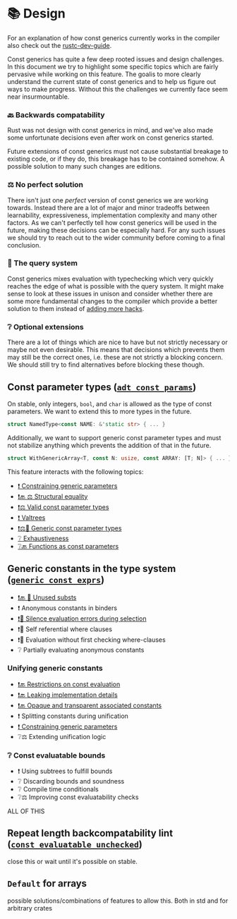 # 📚 Design

For an explanation of how const generics currently works in the compiler
also check out the [rustc-dev-guide](https://rustc-dev-guide.rust-lang.org/constants.html).

Const generics has quite a few deep rooted issues and design challenges.
In this document we try to highlight some specific topics which are fairly
pervasive while working on this feature.
The goalis to more clearly understand the
current state of const generics and to help us figure out ways to
make progress. Without this the challenges we currently face seem
near insurmountable.

### 🔙 Backwards compatability

Rust was not design with const generics in mind, and we've also made
some unfortunate decisions even after work on const generics started.

Future extensions of const generics must not cause substantial breakage
to existing code, or if they do, this breakage has to be contained somehow.
A possible solution to many such changes are editions.

### ⚖️ No perfect solution

There isn't just one *perfect* version of const generics we are working towards.
Instead there are a lot of major and minor tradeoffs between learnability, expressiveness,
implementation complexity and many other factors. As we can't perfectly tell how
const generics will be used in the future, making these decisions can be especially
hard. For any such issues we should try to reach out to the wider community before
coming to a final conclusion.

### 🔄 The query system

Const generics mixes evaluation with typechecking which very quickly reaches the edge
of what is possible with the query system. It might make sense to look at these issues in
unison and consider whether there are some more fundamental changes to the compiler which
provide a better solution to them instead of [adding more hacks](https://doc.rust-lang.org/nightly/nightly-rustc/rustc_middle/ty/struct.WithOptConstParam.html).

### ❔ Optional extensions

There are a lot of things which are nice to have but not strictly necessary or maybe not even
desirable. This means that decisions which prevents them may still be the correct ones,
i.e. these are not strictly a blocking concern.
We should still try to find alternatives before blocking these though.

## Const parameter types ([`adt_const_params`](https://github.com/rust-lang/rust/issues/95174))

On stable, only integers, `bool`, and `char` is allowed as the type of const parameters.
We want to extend this to more types in the future.
```rust
struct NamedType<const NAME: &'static str> { ... }
```

Additionally, we want to support generic const parameter types and must not stabilize anything
which prevents the addition of that in the future.
```rust
struct WithGenericArray<T, const N: usize, const ARRAY: [T; N]> { ... }
```

This feature interacts with the following topics:

- [❗ Constraining generic parameters](./constraining-generic-parameters.md)
- [❗🔙 ⚖️ Structural equality](./structural-equality.md)
- [❗⚖️ Valid const parameter types](./valid-const-parameter-types.md)
- [❗ Valtrees](./valtrees.md)
- [❗⚖️🔄 Generic const parameter types](./generic-const-param-types.md)
- [❔ Exhaustiveness](./design/exhaustiveness.md)
- [❔🔙 Functions as const parameters](./functions-as-const-parameters.md)

## Generic constants in the type system ([`generic_const_exprs`](https://github.com/rust-lang/rust/issues/76560))

- [❗🔙 🔄 Unused substs](./unused-substs.md)
- ❗ Anonymous constants in binders
- [❗🔄 Silence evaluation errors during selection](./eval-errors-during-selection.md)
- ❗🔄 Self referential where clauses
- ❗🔄 Evaluation without first checking where-clauses
- ❔ Partially evaluating anonymous constants
### Unifying generic constants

- [❗🔙 Restrictions on const evaluation](./const-eval-requirements.md)
- [❗🔙 Leaking implementation details](./leaking-implementation-details.md)
- [❗🔙 Opaque and transparent associated constants](./opaque-and-transparent-assoc-consts.md)
- ❗ Splitting constants during unification
- [❗ Constraining generic parameters](./constraining-generic-parameters.md)
- ❔⚖️ Extending unification logic

### ❔ Const evaluatable bounds

- ❗ Using subtrees to fulfill bounds
- ❔ Discarding bounds and soundness
- ❔ Compile time conditionals
- ❔⚖️ Improving const evaluatability checks

ALL OF THIS

## Repeat length backcompatability lint ([`const_evaluatable_unchecked`](https://github.com/rust-lang/rust/issues/76200))

close this or wait until it's possible on stable.

## `Default` for arrays

possible solutions/combinations of features to allow this. Both in std and for arbitrary crates
